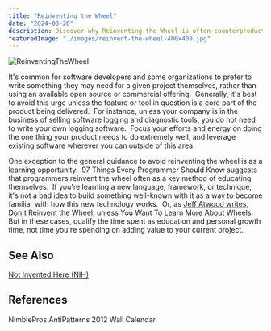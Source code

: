 ```yaml
---
title: "Reinventing the Wheel"
date: "2024-08-20"
description: Discover why Reinventing the Wheel is often counterproductive. Learn how leveraging existing solutions can save time and effort, allowing developers to focus on unique, value-adding features.
featuredImage: "./images/reinvent-the-wheel-400x400.jpg"
---
```


![ReinventingTheWheel](images/reinvent-the-wheel-400x400.jpg)

It's common for software developers and some organizations to prefer to write something they may need for a given project themselves, rather than using an available open source or commercial offering.  Generally, it's best to avoid this urge unless the feature or tool in question is a core part of the product being delivered.  For instance, unless your company is in the business of selling software logging and diagnostic tools, you do not need to write your own logging software.  Focus your efforts and energy on doing the one thing your product needs to do extremely well, and leverage existing software wherever you can outside of this area.

One exception to the general guidance to avoid reinventing the wheel is as a learning opportunity.  97 Things Every Programmer Should Know suggests that programmers reinvent the wheel often as a key method of educating themselves.  If you're learning a new language, framework, or technique, it's not a bad idea to build something well-known with it as a way to become familiar with how this new technology works.  Or, as [Jeff Atwood writes, Don't Reinvent the Wheel, unless You Want To Learn More About Wheels](http://www.codinghorror.com/blog/2009/02/dont-reinvent-the-wheel-unless-you-plan-on-learning-more-about-wheels.html).  But in these cases, qualify the time spent as education and personal growth time, not time you're spending on adding value to your current project.

## See Also

[Not Invented Here (NIH)](/antipatterns/not-invented-here)

## References

NimblePros AntiPatterns 2012 Wall Calendar
